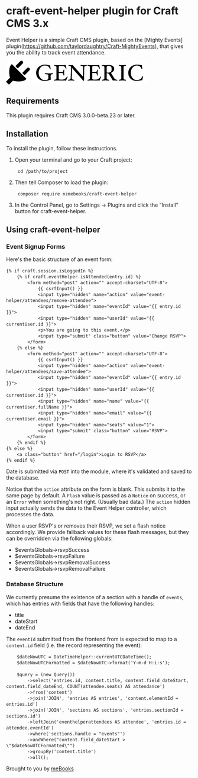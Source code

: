 # craft-event-helper plugin for Craft CMS 3.x

Event Helper is a simple Craft CMS plugin, based on the [Mighty Events] plugin(https://github.com/taylordaughtry/Craft-MightyEvents), that gives you the ability to track event attendance.

![Screenshot](resources/img/plugin-logo.png)

## Requirements

This plugin requires Craft CMS 3.0.0-beta.23 or later.

## Installation

To install the plugin, follow these instructions.

1. Open your terminal and go to your Craft project:

        cd /path/to/project

2. Then tell Composer to load the plugin:

        composer require nzmebooks/craft-event-helper

3. In the Control Panel, go to Settings → Plugins and click the “Install” button for craft-event-helper.

## Using craft-event-helper

### Event Signup Forms

Here's the basic structure of an event form:

````
{% if craft.session.isLoggedIn %}
    {% if craft.eventHelper.isAttended(entry.id) %}
        <form method="post" action="" accept-charset="UTF-8">
            {{ csrfInput() }}
            <input type="hidden" name="action" value="event-helper/attendees/remove-attendee">
            <input type="hidden" name="eventId" value="{{ entry.id }}">
            <input type="hidden" name="userId" value="{{ currentUser.id }}">
            <p>You are going to this event.</p>
            <input type="submit" class="button" value="Change RSVP">
        </form>
    {% else %}
        <form method="post" action="" accept-charset="UTF-8">
            {{ csrfInput() }}
            <input type="hidden" name="action" value="event-helper/attendees/save-attendee">
            <input type="hidden" name="eventId" value="{{ entry.id }}">
            <input type="hidden" name="userId" value="{{ currentUser.id }}">
            <input type="hidden" name="name" value="{{ currentUser.fullName }}">
            <input type="hidden" name="email" value="{{ currentUser.email }}">
            <input type="hidden" name="seats" value="1">
            <input type="submit" class="button" value="RSVP">
        </form>
    {% endif %}
{% else %}
    <a class="button" href="/login">Login to RSVP</a>
{% endif %}
````

Date is submitted via `POST` into the module, where it's validated and saved to
the database.

Notice that the `action` attribute on the form is blank. This submits it to the
same page by default. A `Flash` value is passed as a `Notice` on success, or an
`Error` when something's not right. (Usually bad data.) The `action` hidden
input actually sends the data to the Event Helper controller, which processes
the data.

When a user RSVP's or removes their RSVP, we set a flash notice accordingly. We provide fallback values for these flash messages, but they can be overridden via the following globals:

* $eventsGlobals->rsvpSuccess
* $eventsGlobals->rsvpFailure
* $eventsGlobals->rsvpRemovalSuccess
* $eventsGlobals->rsvpRemovalFailure

### Database Structure

We currently presume the existence of a section with a handle of `events`, which has entries with fields that have the following handles:

* title
* dateStart
* dateEnd

The `eventId` submitted from the frontend from is expected to map to a `content.id` field (i.e. the record representing the event):

        $dateNowUTC = DateTimeHelper::currentUTCDateTime();
        $dateNowUTCFormatted = $dateNowUTC->format('Y-m-d H:i:s');

        $query = (new Query())
            ->select('entries.id, content.title, content.field_dateStart, content.field_dateEnd, COUNT(attendee.seats) AS attendance')
            ->from('content')
            ->join('JOIN', 'entries AS entries', 'content.elementId = entries.id')
            ->join('JOIN', 'sections AS sections', 'entries.sectionId = sections.id')
            ->leftJoin('eventhelperattendees AS attendee', 'entries.id = attendee.eventId')
            ->where('sections.handle = "events"')
            ->andWhere("content.field_dateStart > \"$dateNowUTCFormatted\"")
            ->groupBy('content.title')
            ->all();

Brought to you by [meBooks](https://mebooks.co.nz)
